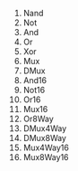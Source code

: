 1. Nand
2. Not
3. And
4. Or
5. Xor
6. Mux
7. DMux
8. And16
9. Not16
10. Or16
11. Mux16
12. Or8Way
13. DMux4Way
14. DMux8Way
15. Mux4Way16
16. Mux8Way16

